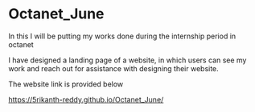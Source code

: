 # Octanet_June

In this I will be putting my works done during the internship period in octanet


I have designed a landing page of a website, in which users can see my work and reach out for assistance with designing their website.

The website link is provided below

https://5rikanth-reddy.github.io/Octanet_June/
